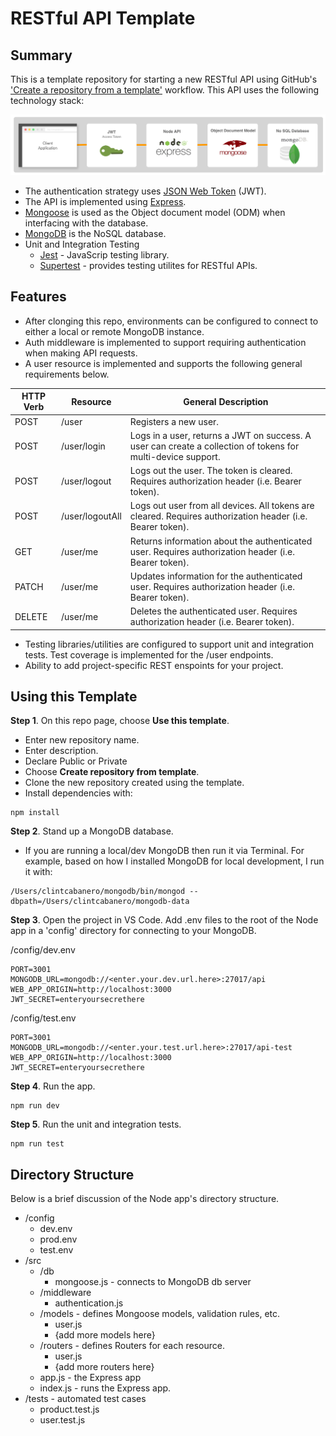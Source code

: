 # RESTful API Template

## Summary

This is a template repository for starting a new RESTful API using GitHub's ['Create a repository from a template'](https://help.github.com/en/github/creating-cloning-and-archiving-repositories/creating-a-repository-from-a-template) workflow. This API uses the following technology stack:

![architecture](docs/technology-stack.png)

*  The authentication strategy uses [JSON Web Token](https://www.npmjs.com/package/jsonwebtoken) (JWT).
* The API is implemented using [Express](https://expressjs.com).
* [Mongoose](https://mongoosejs.com) is used as the Object document model (ODM) when interfacing with the database.
* [MongoDB](https://www.mongodb.com) is the NoSQL database.
* Unit and Integration Testing
  * [Jest](https://jestjs.io) - JavaScrip testing library.
  * [Supertest](https://github.com/visionmedia/supertest) - provides testing utilites for RESTful APIs.
  
## Features

* After clonging this repo, environments can be configured to connect to either a local or remote MongoDB instance.
* Auth middleware is implemented to support requiring authentication when making API requests.
* A user resource is implemented and supports the following general requirements below.  

|  HTTP Verb | Resource  | General Description  |     
|---|---|---|
|  POST | /user  | Registers a new user.  |   
|  POST | /user/login  |  Logs in a user, returns a JWT on success.  A user can create a collection of tokens for multi-device support. |      
|  POST | /user/logout |  Logs out the user. The token is cleared. Requires authorization header (i.e. Bearer token).| 
|  POST | /user/logoutAll | Logs out user from all devices. All tokens are cleared. Requires authorization header (i.e. Bearer token).|
|  GET  | /user/me | Returns information about the authenticated user. Requires authorization header (i.e. Bearer token).|
|  PATCH| /user/me | Updates information for the authenticated user. Requires authorization header (i.e. Bearer token).|
|  DELETE | /user/me | Deletes the authenticated user. Requires authorization header (i.e. Bearer token).|    

* Testing libraries/utilities are configured to support unit and integration tests. Test coverage is implemented for the /user endpoints.
* Ability to add project-specific REST enspoints for your project.


## Using this Template
  
__Step 1__. On this repo page, choose __Use this template__.

  * Enter new repository name.
  * Enter description.
  * Declare Public or Private
  * Choose __Create repository from template__.
  * Clone the new repository created using the template.
  * Install dependencies with:

````
npm install
````

__Step 2__. Stand up a MongoDB database.

* If you are running a local/dev MongoDB then run it via Terminal. For example, based on how I installed MongoDB for local development, I run it with:

````
/Users/clintcabanero/mongodb/bin/mongod --dbpath=/Users/clintcabanero/mongodb-data
````

__Step 3__. Open the project in VS Code. Add .env files to the root of the Node app in a 'config' directory for connecting to your MongoDB.

/config/dev.env

````
PORT=3001
MONGODB_URL=mongodb://<enter.your.dev.url.here>:27017/api
WEB_APP_ORIGIN=http://localhost:3000
JWT_SECRET=enteryoursecrethere
````

/config/test.env

````
PORT=3001
MONGODB_URL=mongodb://<enter.your.test.url.here>:27017/api-test
WEB_APP_ORIGIN=http://localhost:3000
JWT_SECRET=enteryoursecrethere
````

__Step 4__. Run the app.

````
npm run dev
````
__Step 5__. Run the unit and integration tests.

````
npm run test
````

## Directory Structure

Below is a brief discussion of the Node app's directory structure.

* /config
    * dev.env
    * prod.env
    * test.env 
* /src
    * /db
        * mongoose.js - connects to MongoDB db server
    * /middleware
        * authentication.js  
    * /models - defines Mongoose models, validation rules, etc.
        * user.js 
        * {add more models here}
    * /routers - defines Routers for each resource.
        * user.js
        * {add more routers here}
    * app.js - the Express app
    * index.js - runs the Express app.
* /tests - automated test cases
	* product.test.js
    * user.test.js

